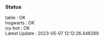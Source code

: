### Status


table : OK  
hogwarts : OK  
icy-bot : OK  
Latest Update : 2023-05-07 12:12:26.448289
